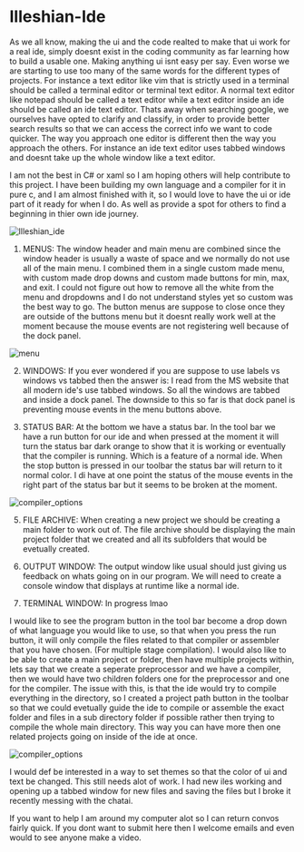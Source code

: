 # Illeshian-Ide
                            
As we all know, making the ui and the code realted to make that ui work for a real ide, simply doesnt exist in the coding community as far learning how to build a usable one. Making anything ui isnt easy per say. Even worse we are starting to use too many of the same words for the different types of projects. For instance a text editor like vim that is strictly used in a terminal should be called a terminal editor or terminal text editor. A normal text editor like notepad should be called a text editor while a text editor inside an ide should be called an ide text editor. Thats away when searching google, we ourselves have opted to clarify and classify, in order to provide better search results so that we can access the correct info we want to code quicker. The way you approach one editor is different then the way you approach the others. For instance an ide text editor uses tabbed windows and doesnt take up the whole window like a text editor.

I am not the best in C# or xaml so I am hoping others will help contribute to this project. I have been building my own language and a compiler for it in pure c, and I am almost finished with it, so I would love to have the ui or ide part of it ready for when I do. As well as provide a spot for others to find a beginning in thier own ide journey.

![Illeshian_ide](https://github.com/ravenleeblack/Illeshian-Ide/assets/76606152/59f95599-8e48-4abe-a98e-481588dc6ae5)

1) MENUS:
The window header and main menu are combined since the window header is usually a waste of space and we normally do not use all of the main menu. I combined them in a single custom made menu, with custom made drop downs and custom made buttons for min, max, and exit. I could not figure out how to remove all the white from the menu and dropdowns and I do not understand styles yet so custom was the best way to go. The button menus are suppose to close once they are outside of the buttons menu but it doesnt really work well at the moment because the mouse events are not registering well because of the dock panel.

![menu](https://github.com/ravenleeblack/Illeshian-Ide/assets/76606152/63d00b19-8a91-4c5b-8779-0b5ec285d598)

2) WINDOWS:
If you ever wondered if you are suppose to use labels vs windows vs tabbed then the answer is: I read from the MS website that all modern ide's use tabbed windows. So all the windows are tabbed and inside a dock panel. The downside to this so far is that dock panel is preventing mouse events in the menu buttons above.

3) STATUS BAR:
At the bottom we have a status bar. In the tool bar we have a run button for our ide and when pressed at the moment it will turn the status bar dark orange to show that it is working or eventually that the compiler is running. Which is a feature of a normal ide. When the stop button is pressed  in our toolbar the status bar will return to it normal color. I di have at one point the status of the mouse events in the right part of the status bar but it seems to be broken at the moment.

![compiler_options](https://github.com/ravenleeblack/Illeshian-Ide/assets/76606152/39fad417-eb80-4384-ba41-f6d11d88f92a)

5) FILE ARCHIVE:
 When creating a new project we should be creating a main folder to work out of. The file archive should be displaying the main project folder that we created and all its subfolders that would be evetually created.

6) OUTPUT WINDOW:
The output window like usual should just giving us feedback on whats going on in our program.  We will need to create a console window that displays at runtime like a normal ide.

16) TERMINAL WINDOW: In progress lmao

I would like to see the program button in the tool bar become a drop down of what language you would like to use, so that when you press the run button, it will only compile the files related to that compiler or assembler that you have chosen. (For multiple stage compilation). I would also like to be able to create a main project or folder, then  have multiple projects within, lets say that we create a seperate preprocessor and we have a compiler, then we would have two children folders one for the preprocessor and one for the compiler. The issue with this, is that the ide would try to compile everything in the directory, so I created a project path button in the toolbar so that we could evetually guide the ide to compile or assemble the exact folder and files in a sub directory folder if possible rather then trying to compile the whole main directory. This way you can have more then one related projects going on inside of the ide at once.

 ![compiler_options](https://github.com/ravenleeblack/Illeshian-Ide/assets/76606152/df0dd4fb-07eb-4939-ab17-d0f9b85ddb49)

I would def be interested in a way to set themes so that the color of ui and text be changed. This still needs alot of work. I had new iles working and opening up a tabbed window for new files and saving the files but I broke it recently messing with the chatai.

If you want to help I am around my computer alot so I can return convos fairly quick. If you dont want to submit here then I welcome emails and even would to see anyone make a video.
